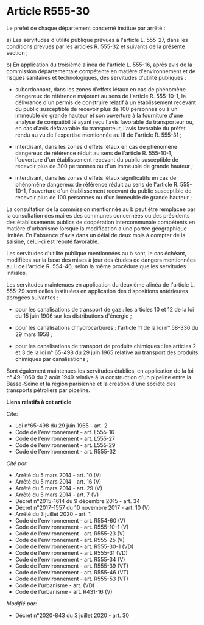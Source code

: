 # Article R555-30

Le préfet de chaque département concerné institue par arrêté :

a) Les servitudes d'utilité publique prévues à l'article L. 555-27, dans les conditions prévues par les articles R. 555-32 et
suivants de la présente section ;

b) En application du troisième alinéa de l'article L. 555-16, après avis de la commission départementale compétente en
matière d'environnement et de risques sanitaires et technologiques, des servitudes d'utilité publiques :

- subordonnant, dans les zones d'effets létaux en cas de phénomène dangereux de référence majorant au sens de l'article R.
555-10-1, la délivrance d'un permis de construire relatif à un établissement recevant du public susceptible de recevoir plus
de 100 personnes ou à un immeuble de grande hauteur et son ouverture à la fourniture d'une analyse de compatibilité ayant
reçu l'avis favorable du transporteur ou, en cas d'avis défavorable du transporteur, l'avis favorable du préfet rendu au vu
de l'expertise mentionnée au III de l'article R. 555-31 ;

- interdisant, dans les zones d'effets létaux en cas de phénomène dangereux de référence réduit au sens de l'article R.
555-10-1, l'ouverture d'un établissement recevant du public susceptible de recevoir plus de 300 personnes ou d'un immeuble de
grande hauteur ;

- interdisant, dans les zones d'effets létaux significatifs en cas de phénomène dangereux de référence réduit au sens de
l'article R. 555-10-1, l'ouverture d'un établissement recevant du public susceptible de recevoir plus de 100 personnes ou
d'un immeuble de grande hauteur ;

La consultation de la commission mentionnée au b peut être remplacée par la consultation des maires des communes concernées
ou des présidents des établissements publics de coopération intercommunale compétents en matière d'urbanisme lorsque la
modification a une portée géographique limitée. En l'absence d'avis dans un délai de deux mois à compter de la saisine,
celui-ci est réputé favorable.

Les servitudes d'utilité publique mentionnées au b sont, le cas échéant, modifiées sur la base des mises à jour des études de
dangers mentionnées au II de l'article R. 554-46, selon la même procédure que les servitudes initiales.

Les servitudes maintenues en application du deuxième alinéa de l'article L. 555-29 sont celles instituées en application des
dispositions antérieures abrogées suivantes :

- pour les canalisations de transport de gaz : les articles 10 et 12 de la loi du 15 juin 1906 sur les distributions
d'énergie ;

- pour les canalisations d'hydrocarbures : l'article 11 de la loi n° 58-336 du 29 mars 1958 ;

- pour les canalisations de transport de produits chimiques : les articles 2 et 3 de la loi n° 65-498 du 29 juin 1965
relative au transport des produits chimiques par canalisations ;

Sont également maintenues les servitudes établies, en application de la loi n° 49-1060 du 2 août 1949 relative à la
construction d'un pipeline entre la Basse-Seine et la région parisienne et la création d'une société des transports
pétroliers par pipeline.

**Liens relatifs à cet article**

_Cite_:

  - Loi n°65-498 du 29 juin 1965 - art. 2
  - Code de l'environnement - art. L555-16
  - Code de l'environnement - art. L555-27
  - Code de l'environnement - art. L555-29
  - Code de l'environnement - art. R555-32

_Cité par_:

  - Arrêté du 5 mars 2014 - art. 10 (V)
  - Arrêté du 5 mars 2014 - art. 16 (V)
  - Arrêté du 5 mars 2014 - art. 29 (V)
  - Arrêté du 5 mars 2014 - art. 7 (V)
  - Décret n°2015-1614 du 9 décembre 2015 - art. 34
  - Décret n°2017-1557 du 10 novembre 2017 - art. 10 (V)
  - Arrêté du 3 juillet 2020 - art. 1
  - Code de l'environnement - art. R554-60 (V)
  - Code de l'environnement - art. R555-10-1 (V)
  - Code de l'environnement - art. R555-23 (V)
  - Code de l'environnement - art. R555-25 (V)
  - Code de l'environnement - art. R555-30-1 (VD)
  - Code de l'environnement - art. R555-31 (VD)
  - Code de l'environnement - art. R555-34 (V)
  - Code de l'environnement - art. R555-39 (VT)
  - Code de l'environnement - art. R555-46 (VT)
  - Code de l'environnement - art. R555-53 (VT)
  - Code de l'urbanisme - art. (VD)
  - Code de l'urbanisme - art. R431-16 (V)

_Modifié par_:

  - Décret n°2020-843 du 3 juillet 2020 - art. 30

